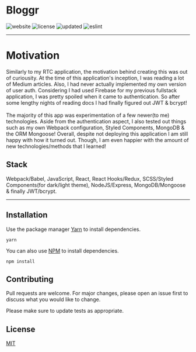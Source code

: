 # Bloggr

![website](https://img.shields.io/badge/Website-Offline-red) ![license](https://img.shields.io/badge/License-MIT-brightgreen) ![updated](https://img.shields.io/badge/Updated-Today-brightgreen) ![eslint](https://img.shields.io/badge/eslint-^3.0.0-blue)

<hr />

# Motivation

Similarly to my RTC application, the motivation behind creating this was out of curiousity. At the time of this application's inception, I was reading a lot of Medium articles. Also, I had never actually implemented my own version of user auth. Considering I had used Firebase for my previous fullstack application, I was pretty spoiled when it came to authentication. So after some lengthy nights of reading docs I had finally figured out JWT & bcrypt!
<br />
<br />
  The majority of this app was experimentation of a few newer(to me) technologies. Aside from the authentication aspect, I also tested out things such as my own Webpack configuration, Styled Components, MongoDB & the ORM Mongoose! Overall, despite not deploying this application I am still happy with how it turned out. Though, I am even happier with the amount of new technologies/methods that I learned!

## Stack

Webpack/Babel, JavaScript, React, React Hooks/Redux, SCSS/Styled Components(for dark/light theme), NodeJS/Express, MongoDB/Mongoose & finally JWT/bcrypt.

<hr />

## Installation

Use the package manager [Yarn](https://yarnpkg.com/lang/en/) to install dependencies.

```
yarn
```

You can also use [NPM](https://www.npmjs.com) to install dependencies.

```
npm install
```

## Contributing

Pull requests are welcome. For major changes, please open an issue first to discuss what you would like to change.

Please make sure to update tests as appropriate.

## License

[MIT](https://choosealicense.com/licenses/mit/)
